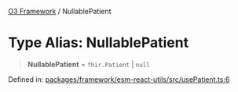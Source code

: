 [O3 Framework](../API.md) / NullablePatient

# Type Alias: NullablePatient

> **NullablePatient** = `fhir.Patient` \| `null`

Defined in: [packages/framework/esm-react-utils/src/usePatient.ts:6](https://github.com/its-kios09/openmrs-esm-core/blob/main/packages/framework/esm-react-utils/src/usePatient.ts#L6)
